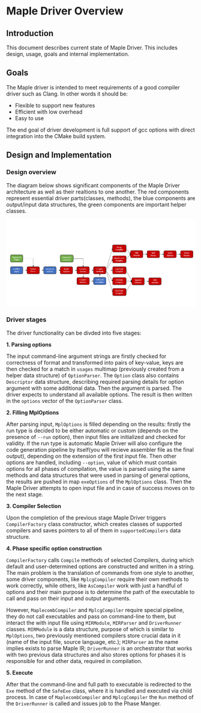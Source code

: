 # Maple Driver Overview
## Introduction
This document describes current state of Maple Driver. This includes design, usage, goals and internal implementation.

##  Goals
The Maple driver is intended to meet requirements of a good compiler driver such as Clang. In other words it should be:
- Flexible to support new features
- Efficient with low overhead
- Easy to use

The end goal of driver development is full support of gcc options with direct integration into the CMake build system.

## Design and Implementation

### Design overview

The diagram below shows significant components of the Maple Driver architecture as well as their realtions to one another. The red components represent essential driver parts(classes, methods), the blue components are output/input data structures, the green components are important helper classes.

![](media/MapleDriverStructure.png)

### Driver stages

The driver functionality can be divded into five stages:

**1. Parsing options**

The input command-line argument strings are firstly checked for correctness of format and transformed into pairs of key-value, keys are then checked for a match in `usages` multimap (previously created from a helper data structure) of `OptionParser`. The `Option` class also contains `Descriptor` data structure, describing required parsing details for option argument with some additional data. Then the argument is parsed. The driver expects to understand all available options. The result is then written in the `options` vector of the `OptionParser` class.


**2. Filling MplOptions**

After parsing input, `MplOptions` is filled depending on the results: firstly the run type is decided to be either automatic or custom (depends on the presence of `--run` option), then input files are initialized and checked for validity. If the run type is automatic Maple Driver will also configure the code generation pipeline by itself(you will recieve assembler file as the final output), depending on the extension of the first input file. Then other options are handled, including `--option`, value of which must contain options for all phases of compilation, the value is parsed using the same methods and data structures that were used in parsing of general options, the results are pushed in map `exeOptions` of the `MplOptions` class. Then the Maple Driver attempts to open input file and in case of success moves on to the next stage.

**3. Compiler Selection**

Upon the completion of the previous stage Maple Driver triggers `CompilerFactory` class constructor, which creates classes of supported compilers and saves pointers to all of them in `supportedCompilers` data structure. 

**4. Phase specific option construction**

`CompilerFactory` calls `Compile` methods of selected Compilers, during which default and user-determined options are constructed and written in a string. The main problem is the translation of commands from one style to another, some driver components, like `MplcgCompiler` require their own methods to work correctly, while others, like `AsCompiler` work with just a handful of options and their main purpose is to determine the path of the executable to call and pass on their input and output arguments.

However, `MaplecombCompiler` and `MplcgCompiler` require special pipeline, they do not call executables and pass on command-line to them, but interact the with input file using `MIRModule`, `MIRParser` and `DriverRunner` classes. `MIRModule` is a data structure, purpose of which is similar to `MplOptions`, two previously mentioned compilers store crucial data in it (name of the input file, source language, etc.); `MIRParser` as the name implies exists to parse Maple IR; `DriverRunner` is an orchestrator that works with two previous data structures and also stores options for phases it is responsible for and other data, required in compilation.

**5. Execute**

After that the command-line and full path to executable is redirected to the `Exe` method of the `SafeExe` class, where it is handled and executed via child process. In case of `MaplecombCompiler` and `MplcgCompiler` the `Run` method of the `DriverRunner` is called and issues job to the Phase Manger.


